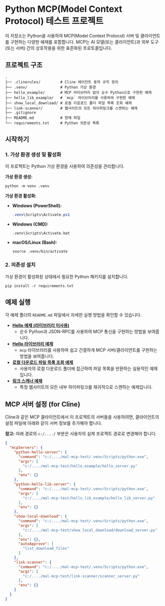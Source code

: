 # Python MCP(Model Context Protocol) 테스트 프로젝트

이 저장소는 Python을 사용하여 MCP(Model Context Protocol) 서버 및 클라이언트를 구현하는 다양한 예제를 포함합니다. MCP는 AI 모델(또는 클라이언트)과 외부 도구(또는 서버) 간의 상호작용을 위한 표준화된 프로토콜입니다.

## 프로젝트 구조

```
.
├── .clinerules/         # Cline 에이전트 동작 규칙 정의
├── .venv/               # Python 가상 환경
├── hello_example/       # MCP 라이브러리 없이 순수 Python으로 구현한 예제
├── hello_lib_example/   # `mcp` 라이브러리를 사용하여 구현한 예제
├── show_local_download/ # 로컬 다운로드 폴더 파일 목록 조회 예제
├── link-scanner/        # 웹사이트의 모든 하이퍼링크를 스캔하는 예제
├── .gitignore
├── README.md            # 현재 파일
└── requirements.txt     # Python 의존성 목록
```

## 시작하기

### 1. 가상 환경 생성 및 활성화

이 프로젝트는 Python 가상 환경을 사용하여 의존성을 관리합니다.

**가상 환경 생성:**
```shell
python -m venv .venv
```

**가상 환경 활성화:**

- **Windows (PowerShell):**
  ```powershell
  .venv\Scripts\Activate.ps1
  ```
- **Windows (CMD):**
  ```shell
  .venv\Scripts\Activate.bat
  ```
- **macOS/Linux (Bash):**
  ```shell
  source .venv/bin/activate
  ```

### 2. 의존성 설치

가상 환경이 활성화된 상태에서 필요한 Python 패키지를 설치합니다.

```shell
pip install -r requirements.txt
```

## 예제 실행

각 예제 폴더의 `README.md` 파일에서 자세한 실행 방법을 확인할 수 있습니다.

- **[Hello 예제 (라이브러리 미사용)](./hello_example/README.md)**
  - 순수 Python과 JSON-RPC를 사용하여 MCP 통신을 구현하는 방법을 보여줍니다.
- **[Hello 라이브러리 예제](./hello_lib_example/README.md)**
  - `mcp` 라이브러리를 사용하여 쉽고 간결하게 MCP 서버/클라이언트를 구현하는 방법을 보여줍니다.
- **[로컬 다운로드 파일 목록 조회 예제](./show_local_download/README.md)**
  - 사용자의 로컬 다운로드 폴더에 접근하여 파일 목록을 반환하는 실용적인 예제입니다.
- **[링크 스캐너 예제](./link-scanner/README.md)**
  - 특정 웹사이트의 모든 내부 하이퍼링크를 재귀적으로 스캔하는 예제입니다.

## MCP 서버 설정 (for Cline)

Cline과 같은 MCP 클라이언트에서 이 프로젝트의 서버들을 사용하려면, 클라이언트의 설정 파일에 아래와 같이 서버 정보를 추가해야 합니다.

**참고:** 아래 경로의 `c:/..../` 부분은 사용자의 실제 프로젝트 경로로 변경해야 합니다.

```json
{
  "mcpServers": {
    "python-hello-server": {
      "command": "c:/..../mal-mcp-test/.venv/Scripts/python.exe",
      "args": [
        "c:/..../mal-mcp-test/hello_example/hello_server.py"
      ],
      "env": {}
    },
    "python-hello-lib-server": {
      "command": "c:/..../mal-mcp-test/.venv/Scripts/python.exe",
      "args": [
        "c:/..../mal-mcp-test/hello_lib_example/hello_lib_server.py"
      ],
      "env": {}
    },
    "show-local-download": {
      "command": "c:/..../mal-mcp-test/.venv/Scripts/python.exe",
      "args": [
        "c:/..../mal-mcp-test/show_local_download/download_server.py"
      ],
      "env": {},
      "autoApprove": [
        "list_download_files"
      ]
    },
    "link-scanner": {
      "command": "c:/..../mal-mcp-test/.venv/Scripts/python.exe",
      "args": [
        "c:/..../mal-mcp-test/link-scanner/scanner_server.py"
      ],
      "env": {}
    }
  }
}
```

